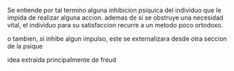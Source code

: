 Se entiende por tal termino alguna inhibicion psiquica del individuo que le impida de realizar alguna accion. ademas de si se obstruye una necesidad vital, el individuo para su satisfaccion recurre a un metodo poco ortodoxo.

o tambien, si inhibe algun impulso, este se externalizara desde otra seccion de la psique

idea extraida principalmente de freud

